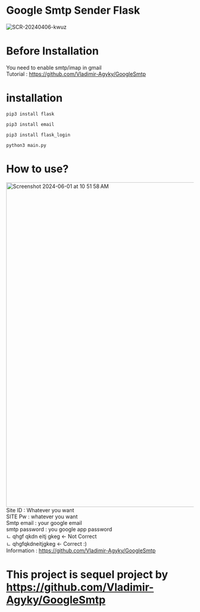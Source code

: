 # Google Smtp Sender Flask
![SCR-20240406-kwuz](https://github.com/Vladimir-Agyky/GoogleSmtpSender/assets/85668871/6be4d8ac-dc99-4762-9b00-088d6f31b7b0)

# Before Installation
You need to enable smtp/imap in gmail <br>
Tutorial : https://github.com/Vladimir-Agyky/GoogleSmtp

# installation
```
pip3 install flask
```
```
pip3 install email
```
```
pip3 install flask_login
```
```
python3 main.py
```



# How to use?
<img width="870" alt="Screenshot 2024-06-01 at 10 51 58 AM" src="https://github.com/Vladimir-Agyky/GoogleSmtpSender/assets/85668871/fc029183-f8ce-42d7-8d6b-0bd36d231160"> <br>
Site ID : Whatever you want <br>
SITE Pw : whatever you want <br>
Smtp email : your google email <br>
smtp password : you google app password <br>
ㄴ qhgf qkdn eitj gkeg <- Not Correct <br>
ㄴ qhgfqkdneitjgkeg <- Correct :) <br>
Information : https://github.com/Vladimir-Agyky/GoogleSmtp <br>

# This project is sequel project by https://github.com/Vladimir-Agyky/GoogleSmtp
